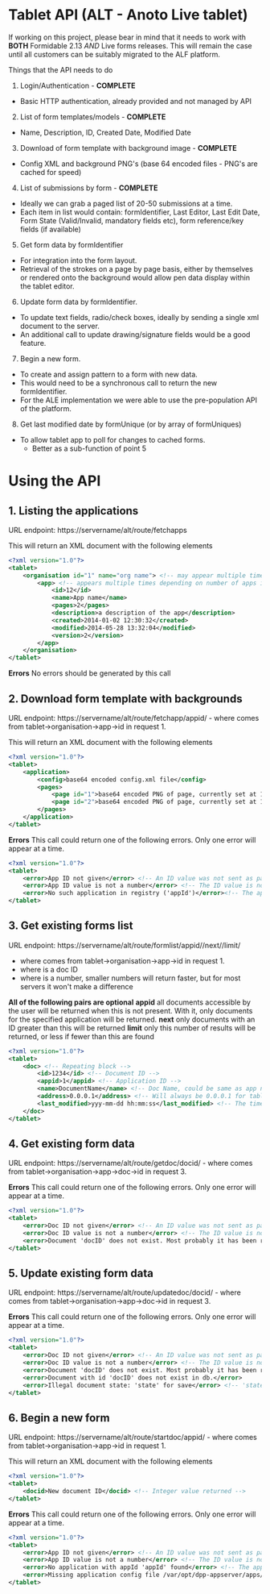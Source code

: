 # Tablet API (ALT - Anoto Live tablet)

If working on this project, please bear in mind that it needs to work
with **BOTH** Formidable 2.13 _AND_ Live forms releases. This will remain
the case until all customers can be suitably migrated to the ALF platform.

Things that the API needs to do

1. Login/Authentication - **COMPLETE**
  * Basic HTTP authentication, already provided and not managed by API

2. List of form templates/models - **COMPLETE**
  * Name, Description, ID, Created Date, Modified Date

3. Download of form template with background image - **COMPLETE**
  * Config XML and background PNG's (base 64 encoded files - PNG's are cached for speed)

4. List of submissions by form - **COMPLETE**
  * Ideally we can grab a paged list of 20-50 submissions at a time. 
  * Each item in list would contain: formIdentifier, Last Editor, Last Edit Date, Form State (Valid/Invalid, mandatory fields etc), form reference/key fields (if available)

5. Get form data by formIdentifier
  * For integration into the form layout. 
  * Retrieval of the strokes on a page by page basis, either by themselves or rendered onto the background would allow pen data display within the tablet editor.

6. Update form data by formIdentifier.
  * To update text fields, radio/check boxes, ideally by sending a single xml document to the server. 
  * An additional call to update drawing/signature fields would be a good feature.

7. Begin a new form.
  * To create and assign pattern to a form with new data. 
  * This would need to be a synchronous call to return the new formIdentifier. 
  * For the ALE implementation we were able to use the pre-population API of the platform.

8. Get last modified date by formUnique (or by array of formUniques)
  * To allow tablet app to poll for changes to cached forms.
    - Better as a sub-function of point 5
	
	
	
# Using the API

## 1. Listing the applications

URL endpoint: https://servername/alt/route/fetchapps

This will return an XML document with the following elements
```xml
<?xml version="1.0"?>
<tablet>
	<organisation id="1" name="org name"> <!-- may appear multiple times, depending on user access rights -->
		<app> <!-- appears multiple times depending on number of apps in organisation -->
			<id>12</id>
			<name>App name</name>
			<pages>2</pages>
			<description>a description of the app</description>
			<created>2014-01-02 12:30:32</created>
			<modified>2014-05-28 13:32:04</modified>
			<version>2</version>
		</app>
	</organisation>
</tablet>
```

**Errors**
No errors should be generated by this call

## 2. Download form template with backgrounds

URL endpoint: https://servername/alt/route/fetchapp/appid/<appId> - where <appId> comes from tablet->organisation->app->id in request 1.

This will return an XML document with the following elements
```xml
<?xml version="1.0"?>
<tablet>
	<application>
		<config>base64 encoded config.xml file</config>
		<pages>
			<page id="1">base64 encoded PNG of page, currently set at 150dpi</page>
			<page id="2">base64 encoded PNG of page, currently set at 150dpi</page>
		</pages>
	</application>
</tablet>
``` 

**Errors**
This call could return one of the following errors. Only one error will appear at a time.

```xml
<?xml version="1.0"?>
<tablet>
	<error>App ID not given</error> <!-- An ID value was not sent as part of the URL -->
	<error>App ID value is not a number</error> <!-- The ID value is not a valid integer -->
	<error>No such application in registry ('appId')</error><!-- The application does not exist, it may have been deleted -->
</tablet>
```

## 3. Get existing forms list

URL endpoint: https://servername/alt/route/formlist/appid/<appId>/next/<nextId>/limit/<limitDocs>
 - where <appId> comes from tablet->organisation->app->id in request 1. 
 - where <nextId> is a doc ID
 - where <limitDocs> is a number, smaller numbers will return faster, but for most servers it won't make a difference
 
__All of the following pairs are optional__
**appid** all documents accessible by the user will be returned when this is not present. With it, only documents for the specified application will be returned.
**next** only documents with an ID greater than this will be returned
**limit** only this number of results will be returned, or less if fewer than this are found

```xml
<?xml version="1.0"?>
<tablet>
	<doc> <!-- Repeating block -->
		<id>1234</id> <!-- Document ID -->
		<appid>1</appid> <!-- Application ID -->
		<name>DocumentName</name> <!-- Doc Name, could be same as app name, modified by custom handler or set on tablet -->
		<address>0.0.0.1</address> <!-- Will always be 0.0.0.1 for tablet forms. No other forms will be sent back at present -->
		<last_modified>yyy-mm-dd hh:mm:ss</last_modified> <!-- The timestamp from the last changeset/submission -->
	</doc>
</tablet>
```

## 4. Get existing form data

URL endpoint: https://servername/alt/route/getdoc/docid/<docId> - where <docId> comes from tablet->organisation->app->doc->id in request 3.

**Errors**
This call could return one of the following errors. Only one error will appear at a time.

```xml
<?xml version="1.0"?>
<tablet>
	<error>Doc ID not given</error> <!-- An ID value was not sent as part of the URL -->
	<error>Doc ID value is not a number</error> <!-- The ID value is not a valid integer -->
	<error>Document 'docID' does not exist. Most probably it has been removed.</error> <!-- The document does not exist, it may have been deleted -->
</tablet>
```

## 5. Update existing form data

URL endpoint: https://servername/alt/route/updatedoc/docid/<docId> - where <docId> comes from tablet->organisation->app->doc->id in request 3.

**Errors**
This call could return one of the following errors. Only one error will appear at a time.

```xml
<?xml version="1.0"?>
<tablet>
	<error>Doc ID not given</error> <!-- An ID value was not sent as part of the URL -->
	<error>Doc ID value is not a number</error> <!-- The ID value is not a valid integer -->
	<error>Document 'docID' does not exist. Most probably it has been removed.</error>
	<error>Document with id 'docID' does not exist in db.</error>
	<error>Illegal document state: 'state' for save</error> <!-- 'state' must be "OPEN", "CLOSED", "COMPLETE" or "INCOMPLETE" -->
</tablet>
```

## 6. Begin a new form

URL endpoint: https://servername/alt/route/startdoc/appid/<appId> - where <appId> comes from tablet->organisation->app->id in request 1.

This will return an XML document with the following elements
```xml
<?xml version="1.0"?>
<tablet>
	<docid>New document ID</docid> <!-- Integer value returned -->
</tablet>
``` 

**Errors**
This call could return one of the following errors. Only one error will appear at a time.

```xml
<?xml version="1.0"?>
<tablet>
	<error>App ID not given</error> <!-- An ID value was not sent as part of the URL -->
	<error>App ID value is not a number</error> <!-- The ID value is not a valid integer -->
	<error>No application with appId 'appId' found</error> <!-- The application does not exist, it may have been deleted -->
	<error>Missing application config file /var/opt/dpp-appserver/apps/appId/config.xml</error> <!-- Application directory exists but has not been created correctly -->
</tablet>
```
